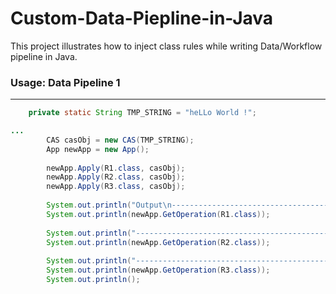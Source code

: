 # Custom-Data-Piepline-in-Java
This project illustrates how to inject class rules while writing Data/Workflow pipeline in Java.

### Usage: Data Pipeline 1
-----
```Java
    private static String TMP_STRING = "heLLo World !";

...
        CAS casObj = new CAS(TMP_STRING);
        App newApp = new App();
        
        newApp.Apply(R1.class, casObj);
        newApp.Apply(R2.class, casObj);
        newApp.Apply(R3.class, casObj);
        
        System.out.println("Output\n--------------------------------------------");
        System.out.println(newApp.GetOperation(R1.class));
        
        System.out.println("--------------------------------------------");
        System.out.println(newApp.GetOperation(R2.class));
        
        System.out.println("--------------------------------------------");
        System.out.println(newApp.GetOperation(R3.class));
        System.out.println();

```
